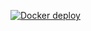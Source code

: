 [![Docker deploy](https://github.com/egortanachev/ITMO-ICT-Backend-2023/actions/workflows/autodeploy.yml/badge.svg)](https://github.com/egortanachev/ITMO-ICT-Backend-2023/actions/workflows/autodeploy.yml)
